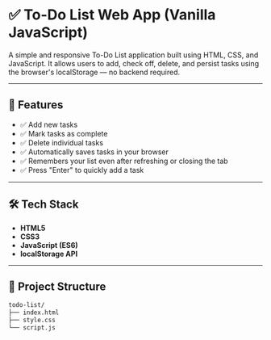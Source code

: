 # ✅ To-Do List Web App (Vanilla JavaScript)

A simple and responsive To-Do List application built using HTML, CSS, and JavaScript. It allows users to add, check off, delete, and persist tasks using the browser's localStorage — no backend required.

---

## 🚀 Features

- ✅ Add new tasks
- ✅ Mark tasks as complete
- ✅ Delete individual tasks
- ✅ Automatically saves tasks in your browser
- ✅ Remembers your list even after refreshing or closing the tab
- ✅ Press "Enter" to quickly add a task

---

## 🛠 Tech Stack

- **HTML5**
- **CSS3**
- **JavaScript (ES6)**
- **localStorage API**

---

## 📂 Project Structure

```bash
todo-list/
├── index.html
├── style.css
└── script.js
